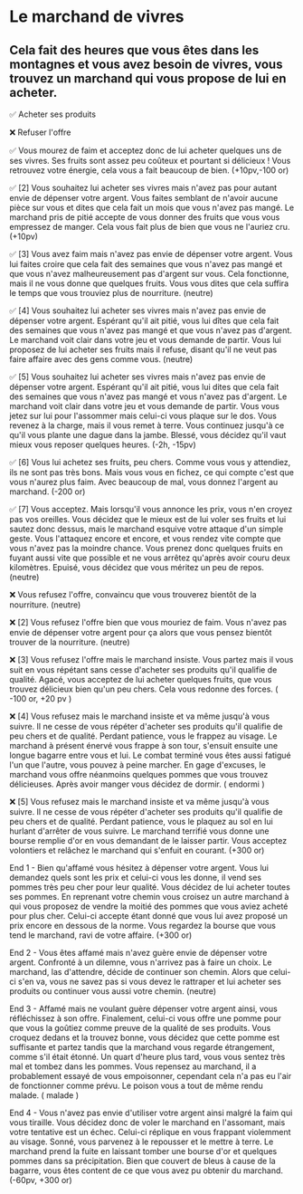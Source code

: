 # Le marchand de vivres

## Cela fait des heures que vous êtes dans les montagnes et vous avez besoin de vivres, vous trouvez un marchand qui vous propose de lui en acheter.

:white_check_mark: Acheter ses produits

:x: Refuser l'offre

:white_check_mark: Vous mourez de faim et acceptez donc de lui acheter quelques uns de ses vivres. Ses fruits sont assez peu coûteux et pourtant si délicieux ! Vous retrouvez votre énergie, cela vous a fait beaucoup de bien. (+10pv,-100 or)

:white_check_mark: [2] Vous souhaitez lui acheter ses vivres mais n'avez pas pour autant envie de dépenser votre argent. Vous faites semblant de n'avoir aucune pièce sur vous et dites que cela fait un mois que vous n'avez pas mangé. Le marchand pris de pitié accepte de vous donner des fruits que vous vous empressez de manger. Cela vous fait plus de bien que vous ne l'auriez cru. (+10pv)

:white_check_mark: [3] Vous avez faim mais n'avez pas envie de dépenser votre argent. Vous lui faites croire que cela fait des semaines que vous n'avez pas mangé et que vous n'avez malheureusement pas d'argent sur vous. Cela fonctionne, mais il ne vous donne que quelques fruits. Vous vous dites que cela suffira le temps que vous trouviez plus de nourriture. (neutre)

:white_check_mark: [4] Vous souhaitez lui acheter ses vivres mais n'avez pas envie de dépenser votre argent. Espérant qu'il ait pitié, vous lui dîtes que cela fait des semaines que vous n'avez pas mangé et que vous n'avez pas d'argent. Le marchand voit clair dans votre jeu et vous demande de partir. Vous lui proposez de lui acheter ses fruits mais il refuse, disant qu'il ne veut pas faire affaire avec des gens comme vous. (neutre)

:white_check_mark: [5] Vous souhaitez lui acheter ses vivres mais n'avez pas envie de dépenser votre argent. Espérant qu'il ait pitié, vous lui dites que cela fait des semaines que vous n'avez pas mangé et vous n'avez pas d'argent. Le marchand voit clair dans votre jeu et vous demande de partir. Vous vous jetez sur lui pour l'assommer mais celui-ci vous plaque sur le dos. Vous revenez à la charge, mais il vous remet à terre. Vous continuez jusqu'à ce qu'il vous plante une dague dans la jambe. Blessé, vous décidez qu'il vaut mieux vous reposer quelques heures. (-2h, -15pv)

:white_check_mark: [6] Vous lui achetez ses fruits, peu chers. Comme vous vous y attendiez, ils ne sont pas très bons. Mais vous vous en fichez, ce qui compte c'est que vous n'aurez plus faim. Avec beaucoup de mal, vous donnez l'argent au marchand. (-200 or)

:white_check_mark: [7] Vous acceptez. Mais lorsqu'il vous annonce les prix, vous n'en croyez pas vos oreilles. Vous décidez que le mieux est de lui voler ses fruits et lui sautez donc dessus, mais le marchand esquive votre attaque d'un simple geste. Vous l'attaquez encore et encore, et vous rendez vite compte que vous n'avez pas la moindre chance. Vous prenez donc quelques fruits en fuyant aussi vite que possible et ne vous arrêtez qu'après avoir couru deux kilomètres. Epuisé, vous décidez que vous méritez un peu de repos. (neutre)

:x: Vous refusez l'offre, convaincu que vous trouverez bientôt de la nourriture. (neutre)

:x: [2] Vous refusez l'offre bien que vous mouriez de faim. Vous n'avez pas envie de dépenser votre argent pour ça alors que vous pensez bientôt trouver de la nourriture. (neutre)

:x: [3] Vous refusez l'offre mais le marchand insiste. Vous partez mais il vous suit en vous répétant sans cesse d'acheter ses produits qu'il qualifie de qualité. Agacé, vous acceptez de lui acheter quelques fruits, que vous trouvez délicieux bien qu'un peu chers. Cela vous redonne des forces. ( -100 or, +20 pv )

:x: [4] Vous refusez mais le marchand insiste et va même jusqu'à vous suivre. Il ne cesse de vous répéter d'acheter ses produits qu'il qualifie de peu chers et de qualité. Perdant patience, vous le frappez au visage. Le marchand à présent énervé vous frappe à son tour, s'ensuit ensuite une longue bagarre entre vous et lui. Le combat terminé vous êtes aussi fatigué l'un que l'autre, vous pouvez à peine marcher. En gage d'excuses, le marchand vous offre néanmoins quelques pommes que vous trouvez délicieuses. Après avoir manger vous décidez de dormir. ( endormi )

:x: [5] Vous refusez mais le marchand insiste et va même jusqu'à vous suivre. Il ne cesse de vous répéter d'acheter ses produits qu'il qualifie de peu chers et de qualité. Perdant patience, vous le plaquez au sol en lui hurlant d'arrêter de vous suivre. Le marchand terrifié vous donne une bourse remplie d'or en vous demandant de le laisser partir. Vous acceptez volontiers et relâchez le marchand qui s'enfuit en courant. (+300 or)

End 1 - Bien qu'affamé vous hésitez à dépenser votre argent. Vous lui demandez quels sont les prix et celui-ci vous les donne, il vend ses pommes très peu cher pour leur qualité. Vous décidez de lui acheter toutes ses pommes. En reprenant votre chemin vous croisez un autre marchand à qui vous proposez de vendre la moitié des pommes que vous aviez acheté pour plus cher. Celui-ci accepte étant donné que vous lui avez proposé un prix encore en dessous de la norme. Vous regardez la bourse que vous tend le marchand, ravi de votre affaire. (+300 or)

End 2 - Vous êtes affamé mais n'avez guère envie de dépenser votre argent. Confronté à un dilemne, vous n'arrivez pas à faire un choix. Le marchand, las d'attendre, décide de continuer son chemin. Alors que celui-ci s'en va, vous ne savez pas si vous devez le rattraper et lui acheter ses produits ou continuer vous aussi votre chemin. (neutre)

End 3 - Affamé mais ne voulant guère dépenser votre argent ainsi, vous réfléchissez à son offre. Finalement, celui-ci vous offre une pomme pour que vous la goûtiez comme preuve de la qualité de ses produits. Vous croquez dedans et la trouvez bonne, vous décidez que cette pomme est suffisante et partez tandis que la marchand vous regarde étrangement, comme s'il était étonné. Un quart d'heure plus tard, vous vous sentez très mal et tombez dans les pommes. Vous repensez au marchand, il a probablement essayé de vous empoisonner, cependant cela n'a pas eu l'air de fonctionner comme prévu. Le poison vous a tout de même rendu malade. ( malade )

End 4 - Vous n'avez pas envie d'utiliser votre argent ainsi malgré la faim qui vous tiraille. Vous décidez donc de voler le marchand en l'assomant, mais votre tentative est un échec. Celui-ci réplique en vous frappant violemment au visage. Sonné, vous parvenez à le repousser et le mettre à terre. Le marchand prend la fuite en laissant tomber une bourse d'or et quelques pommes dans sa précipitation. Bien que couvert de bleus à cause de la bagarre, vous êtes content de ce que vous avez pu obtenir du marchand. (-60pv, +300 or)
